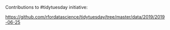 Contributions to #tidytuesday initiative:

https://github.com/rfordatascience/tidytuesday/tree/master/data/2019/2019-06-25
